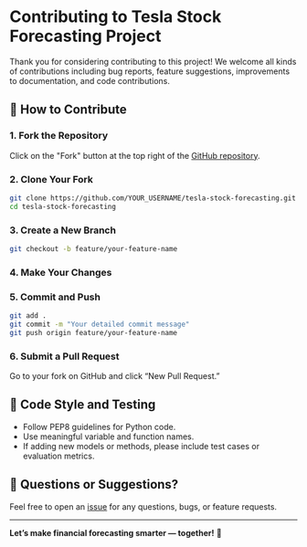# Contributing to Tesla Stock Forecasting Project

Thank you for considering contributing to this project! We welcome all kinds of contributions including bug reports, feature suggestions, improvements to documentation, and code contributions.

## 📌 How to Contribute

### 1. Fork the Repository
Click on the "Fork" button at the top right of the [GitHub repository](https://github.com/SOSPETER03/tesla-stock-forecasting).

### 2. Clone Your Fork
```bash
git clone https://github.com/YOUR_USERNAME/tesla-stock-forecasting.git
cd tesla-stock-forecasting
```

### 3. Create a New Branch
```bash
git checkout -b feature/your-feature-name
```

### 4. Make Your Changes

### 5. Commit and Push
```bash
git add .
git commit -m "Your detailed commit message"
git push origin feature/your-feature-name
```

### 6. Submit a Pull Request
Go to your fork on GitHub and click “New Pull Request.”

## 🧪 Code Style and Testing
- Follow PEP8 guidelines for Python code.
- Use meaningful variable and function names.
- If adding new models or methods, please include test cases or evaluation metrics.

## 💬 Questions or Suggestions?
Feel free to open an [issue](https://github.com/SOSPETER03/tesla-stock-forecasting/issues) for any questions, bugs, or feature requests.

---

**Let’s make financial forecasting smarter — together!** 🚀
